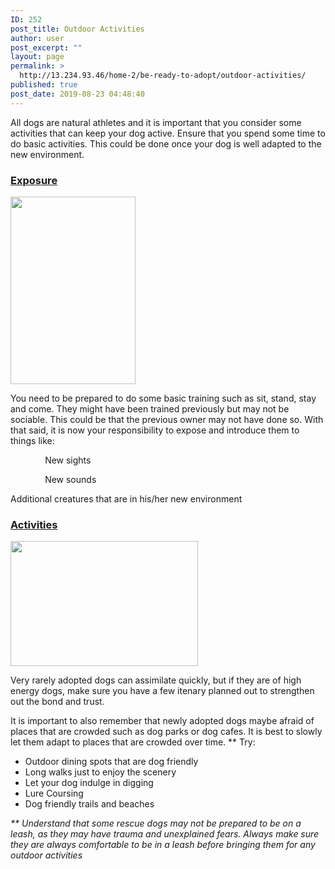 ```yaml
---
ID: 252
post_title: Outdoor Activities
author: user
post_excerpt: ""
layout: page
permalink: >
  http://13.234.93.46/home-2/be-ready-to-adopt/outdoor-activities/
published: true
post_date: 2019-08-23 04:48:40
---
```

<p>All dogs are natural athletes and it is important that you consider some activities that can keep your dog active. Ensure that you spend some time to do basic activities. This could be done once your dog is well adapted to the new environment.</p><h3><strong><u>Exposure</u></strong></h3><p><img src="http://13.234.93.46/wp-content/uploads/2019/08/activity-200x300.jpg" alt="" width="200" height="300" /></p><p>You need to be prepared to do some basic training such as sit, stand, stay and come. They might have been trained previously but may not be sociable. This could be that the previous owner may not have done so. With that said, it is now your responsibility to expose and introduce them to things like:</p><p>              New sights</p><p>              New sounds</p><p>Additional creatures that are in his/her new environment</p><h3><strong><u>Activities</u></strong></h3><p><img src="http://13.234.93.46/wp-content/uploads/2019/08/outdoor-300x200.jpg" alt="" width="300" height="200" /></p>Very rarely adopted dogs can assimilate quickly, but if they are of high energy dogs, make sure you have a few itenary planned out to strengthen out the bond and trust.<p>It is important to also remember that newly adopted dogs maybe afraid of places that are crowded such as dog parks or dog cafes. It is best to slowly let them adapt to places that are crowded over time. ** Try:</p><ul><li>Outdoor dining spots that are dog friendly</li><li>Long walks just to enjoy the scenery</li><li>Let your dog indulge in digging</li><li>Lure Coursing</li><li>Dog friendly trails and beaches</li></ul><p><em>** Understand that some rescue dogs may not be prepared to be on a leash, as they may have trauma and unexplained fears. Always make sure they are always comfortable to be in a leash before bringing them for any outdoor activities</em></p>